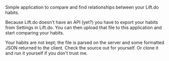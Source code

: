 Simple application to compare and find relationships between your Lift.do habits.

Because Lift.do doesn't have an API (yet?) you have to export your habits from Settings in Lift.do. You can then upload that file to this application and start comparing your habits.

Your habits are not kept; the file is parsed on the server and some formatted JSON returned to the client. Check the source out for yourself. Or clone it and run it yourself if you don't trust me.